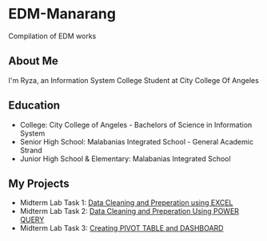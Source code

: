 # EDM-Manarang
Compilation of EDM works

## About Me
I'm Ryza, an Information System College Student at City College Of Angeles

## Education
- College: City College of Angeles - Bachelors of Science in Information System
- Senior High School: Malabanias Integrated School - General Academic Strand
- Junior High School & Elementary: Malabanias Integrated School

## My Projects
- Midterm Lab Task 1: [Data Cleaning and Preperation using EXCEL](https://ryzamanarang.github.io/Midterm-Task-1/)
- Midterm Lab Task 2: [Data Cleaning and Preperation Using POWER QUERY](https://ryzamanarang.github.io/Midterm-Task-2/)
- Midterm Lab Task 3: [Creating PIVOT TABLE and DASHBOARD](https://ryzamanarang.github.io/Midterm-Task-3/)
